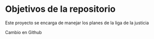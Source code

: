 # Objetivos de la repositorio

Este proyecto se encarga de manejar los planes de la liga de la justicia


Cambio en Github
